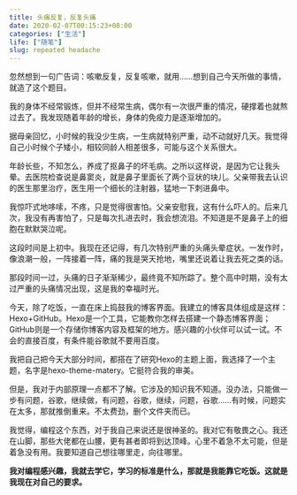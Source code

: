 ```yaml
---
title: 头痛反复，反复头痛
date: 2020-02-07T00:15:23+08:00
categories: ["生活"]
life: ["随笔"]
slug: repeated headache
---
```


忽然想到一句广告词：咳嗽反复，反复咳嗽，就用……想到自己今天所做的事情，就造了这个题目。

我的身体不经常锻炼，但并不经常生病，偶尔有一次很严重的情况，硬撑着也就熬过去了。我发现随着年龄的增长，身体的免疫力是逐渐增加的。

据母亲回忆，小时候的我没少生病，一生病就特别严重，动不动就好几天。我觉得自己小时候个子矮小，相较同龄人相差很多，可能与这个关系很大。

年龄长些，不知怎么，养成了抠鼻子的坏毛病。之所以这样说，是因为它让我头晕。去医院检查说是鼻窦炎，就是鼻子里面长了两个豆状的块儿。父亲带我去认识的医生那里治疗，医生用一个细长的注射器，猛地一下刺进鼻中。

我惊吓式地哆嗦，不疼，只是觉得很害怕。父亲安慰我，这有什么吓人的。后来几次，我没有再害怕了，只是每次扎进去时，我会想流泪。不知道是不是鼻子上的细胞在默默哭泣呢。

这段时间是上初中。我现在还记得，有几次特别严重的头痛头晕症状。一发作时，像浪潮一般，一阵接着一阵，痛的我是哭天抢地，嘴里还说着让我去死之类的话。

那段时间一过，头痛的日子渐渐稀少，最终竟不知所踪了。整个高中时期，没有太过严重的头痛情况出现，这是我的幸福时光。

今天，除了吃饭，一直在床上捣鼓我的博客界面。我建立的博客具体组成是这样：Hexo+GitHub。Hexo是一个工具，它能教你怎样去搭建一个静态博客界面；GitHub则是一个存储你博客内容及框架的地方。感兴趣的小伙伴可以试一试。不会的直接百度，有条件能谷歌就不要用百度。

我把自己把今天大部分时间，都搭在了研究Hexo的主题上面，我选择了一个主题，名字是hexo-theme-matery。它挺符合我的审美。

但是，我对于内部原理一点都不了解。它涉及的知识我不知道。没办法，只能做一步有问题，谷歌，继续做，有问题，谷歌，继续，问题，谷歌……有时候，问题实在太多，那就推倒重来。不太费劲，删个文件夹而已。

我觉得，编程这个东西，对于我自己来说还是很神圣的。我对它有敬畏之心。我还在山脚，那些大佬都在山腰，更有甚者即将到达顶峰。心里不着急不太可能，但是着急没有用。我要知道自己想往哪里走，向往哪里。

**我对编程感兴趣，我就去学它，学习的标准是什么，那就是我能靠它吃饭。这就是我现在对自己的要求。**